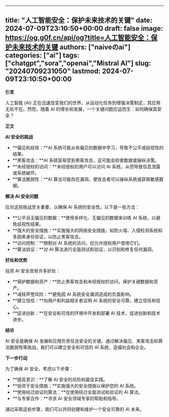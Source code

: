 
---
title: "人工智能安全：保护未来技术的关键"
date: 2024-07-09T23:10:50+00:00
draft: false
image: https://og.g0f.cn/api/og?title=人工智能安全：保护未来技术的关键
authors: ["naiveのai"]
categories: ["ai"]
tags: ["chatgpt","sora","openai","Mistral AI"]
slug: "20240709231050"
lastmod: 2024-07-09T23:10:50+00:00
---
**引言**

人工智能 (AI) 正在迅速改变我们的世界，从自动化任务到增强决策制定，其应用无处不在。然而，随着 AI 的增长和发展，一个关键问题应运而生：如何确保其安全？

**正文**

**AI 安全的挑战**

* **偏见和歧视：**AI 系统可能从有偏见的数据中学习，导致不公平或歧视性的结果。
* **黑客攻击：**AI 系统容易受到黑客攻击，这可能会损害数据或操纵决策。
* **未经授权的访问：**未经授权的用户可以访问 AI 系统，从而导致信息泄露或系统破坏。
* **算法脆弱性：**AI 算法可能存在漏洞，使攻击者可以操纵系统或获取敏感数据。

**解决 AI 安全问题**

应对这些挑战至关重要，以确保 AI 系统的安全性。以下是一些方法：

* **公平且无偏见的数据：**使用多样化、无偏见的数据来训练 AI 系统，以避免歧视性结果。
* **强大的安全措施：**实施强大的网络安全措施，如防火墙、入侵检测系统和多因素身份验证，以防止黑客攻击。
* **访问控制：**限制对 AI 系统的访问，仅允许授权用户使用它们。
* **算法验证：**对 AI 算法进行全面测试和验证，以识别和修复任何漏洞。

**好处和优势**

投资 AI 安全具有许多好处：

* **保护数据和资产：**防止黑客攻击和未经授权的访问，保护关键数据和资产。
* **减轻声誉风险：**避免因 AI 系统安全漏洞造成的负面影响。
* **建立信任：**向用户和利益相关者证明 AI 系统的安全可靠，建立信任和信心。
* **促进创新：**在安全和可信的环境中开发和部署 AI 技术，促进创新和技术进步。

**结论**

AI 安全是确保 AI 发展和应用负责任且安全的关键。通过解决偏见、黑客攻击和算法脆弱性等挑战，我们可以建立安全和可信的 AI 系统，造福社会和企业。

**下一步行动**

为了确保 AI 安全，考虑以下步骤：

* **提高意识：**了解 AI 安全的风险和最佳实践。
* **投资于安全措施：**实施强大的安全措施以保护您的 AI 系统。
* **使用经过验证的算法：**仅使用经过全面测试和验证的 AI 算法。
* **与专家合作：**寻求 AI 安全领域专家的帮助和指导。

通过采取这些步骤，我们可以共同创建和维护一个安全可靠的 AI 未来。